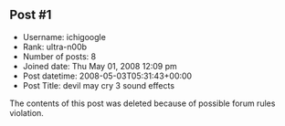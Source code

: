## Post #1
- Username: ichigoogle
- Rank: ultra-n00b
- Number of posts: 8
- Joined date: Thu May 01, 2008 12:09 pm
- Post datetime: 2008-05-03T05:31:43+00:00
- Post Title: devil may cry 3 sound effects

The contents of this post was deleted because of possible forum rules violation.
